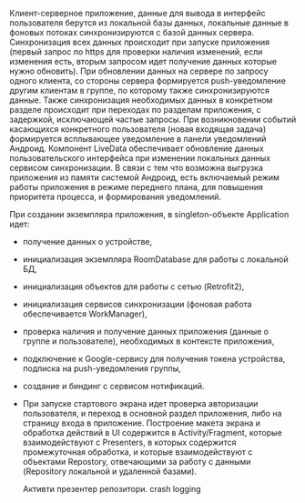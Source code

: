   Клиент-серверное приложение, данные для вывода в интерфейс пользователя берутся из локальной базы данных, 
локальные данные в фоновых потоках синхронизируются с базой данных сервера. Синхронизация всех данных происходит при запуске приложения 
(первый запрос по https для проверки наличия изменений, если изменения есть, вторым запросом идет получение данных которые нужно обновить).
При обновлении данных на сервере по запросу одного клиента, со стороны сервера формируется push-уведомление другим клиентам в группе, 
по которому также синхронизируются данные. 
Также синхронизация необходимых данных в конкретном разделе происходит при переходах по разделам приложения, с задержкой, исключающей частые запросы. 
При возникновении событий касающихся конкретного пользователя (новая входящая задача) формируется всплывающее уведомление в панели уведомлений Андроид.
Компонент LiveData обеспечивает обновление данных пользовательского интерфейса при изменении локальных данных сервисом синхронизации. 
В связи с тем что возможна выгрузка приложения из памяти системой Андроид, есть включаемый режим работы приложения в режиме переднего плана, для повышения приоритета 
процесса, и формирования уведомлений. 

  При создании экземпляра приложения, в singleton-объекте Application идет:
- получение данных о устройстве, 
- инициализация экземпляра RoomDatabase для работы с локальной БД,
- инициализация объектов для работы с сетью (Retrofit2), 
- инициализация сервисов синхронизации (фоновая работа обеспечивается WorkManager), 
- проверка наличия и получение данных приложения (данные о группе и пользователе), необходимых в контексте приложения, 
- подключение к Google-сервису для получения токена устройства, подписка на push-уведомления группы,
- создание и биндинг с сервисом нотификаций.
- 
  При запуске стартового экрана идет проверка авторизации пользователя, и переход в основной раздел приложения, либо на страницу входа в приложение.
  Построение макета экрана и обработка действий в UI содержится в Activity/Fragment, которые взаимодействуют с Presenters, в которых содержится промежуточная обработка,
  и которые взаимодействуют с объектами Repostory, отвечающими за работу с данными (Repository локальной и удаленной базами). 
  
  Активти презентер репозитори.
crash logging
